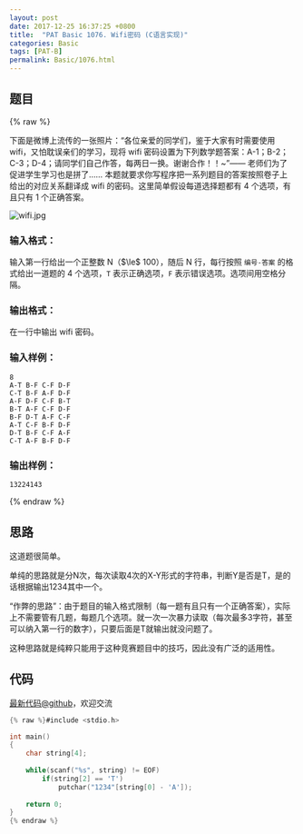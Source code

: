 ```yaml
---
layout: post
date: 2017-12-25 16:37:25 +0800
title:  "PAT Basic 1076. Wifi密码 (C语言实现)"
categories: Basic
tags: [PAT-B]
permalink: Basic/1076.html
---
```


## 题目

{% raw %}<div class="ques-view"><p>下面是微博上流传的一张照片：“各位亲爱的同学们，鉴于大家有时需要使用 wifi，又怕耽误亲们的学习，现将 wifi 密码设置为下列数学题答案：A-1；B-2；C-3；D-4；请同学们自己作答，每两日一换。谢谢合作！！~”—— 老师们为了促进学生学习也是拼了…… 本题就要求你写程序把一系列题目的答案按照卷子上给出的对应关系翻译成 wifi 的密码。这里简单假设每道选择题都有 4 个选项，有且只有 1 个正确答案。</p>
<p><img alt="wifi.jpg" src="https://images.ptausercontent.com/7e56be3f-caba-45f1-b9cb-38a96d44de76.jpg"/></p>
<h3 id="-">输入格式：</h3>
<p>输入第一行给出一个正整数 N（<span>$\le$</span> 100），随后 N 行，每行按照 <code>编号-答案</code> 的格式给出一道题的 4 个选项，<code>T</code> 表示正确选项，<code>F</code> 表示错误选项。选项间用空格分隔。</p>
<h3 id="-">输出格式：</h3>
<p>在一行中输出 wifi 密码。</p>
<h3 id="-">输入样例：</h3>
<pre><code class="lang-in">8
A-T B-F C-F D-F
C-T B-F A-F D-F
A-F D-F C-F B-T
B-T A-F C-F D-F
B-F D-T A-F C-F
A-T C-F B-F D-F
D-T B-F C-F A-F
C-T A-F B-F D-F
</code></pre>
<h3 id="-">输出样例：</h3>
<pre><code class="lang-out">13224143
</code></pre>
</div>{% endraw %}

## 思路

这道题很简单。

单纯的思路就是分N次，每次读取4次的X-Y形式的字符串，判断Y是否是T，是的话根据输出1234其中一个。

“作弊的思路”：由于题目的输入格式限制（每一题有且只有一个正确答案），实际上不需要管有几题，每题几个选项。就一次一次暴力读取（每次最多3字符，甚至可以纳入第一行的数字），只要后面是T就输出就没问题了。

这种思路就是纯粹只能用于这种竞赛题目中的技巧，因此没有广泛的适用性。

## 代码

[最新代码@github](https://github.com/OliverLew/PAT/blob/master/PATBasic/1076.c)，欢迎交流
```c
{% raw %}#include <stdio.h>

int main()
{
    char string[4];
    
    while(scanf("%s", string) != EOF)
        if(string[2] == 'T')
            putchar("1234"[string[0] - 'A']);
    
    return 0;
}
{% endraw %}
```